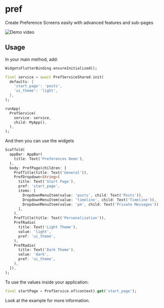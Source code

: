 # pref

Create Preference Screens easily with advanced features and sub-pages

![Demo video](https://i.postimg.cc/pTH9fTKb/demo.gif)

## Usage

In your main method, add:

```dart
WidgetsFlutterBinding.ensureInitialized();

final service = await PrefServiceShared.init(
  defaults: {
    'start_page': 'posts',
    'ui_theme': 'light',
  },
);

runApp(
  PrefService(
    service: service,
    child: MyApp(),
  ),
);
```

And then you can use the widgets

```dart
Scaffold(
  appBar: AppBar(
    title: Text('Preferences Demo'),
  ),
  body: PrefPage(children: [
    PrefTitle(title: Text('General')),
    PrefDropdown<String>(
      title: Text('Start Page'),
      pref: 'start_page',
      items: [
        DropdownMenuItem(value: 'posts', child: Text('Posts')),
        DropdownMenuItem(value: 'timeline', child: Text('Timeline')),
        DropdownMenuItem(value: 'pm', child: Text('Private Messages')),
      ],
    ),
    PrefTitle(title: Text('Personalization')),
    PrefRadio(
      title: Text('Light Theme'),
      value: 'light',
      pref: 'ui_theme',
    ),
    PrefRadio(
      title: Text('Dark Theme'),
      value: 'dark',
      pref: 'ui_theme',
    ),
  ]),
);
```

To use the values inside your application:

```dart
final startPage = PrefService.of(context).get('start_page');
```

Look at the example for more information.
